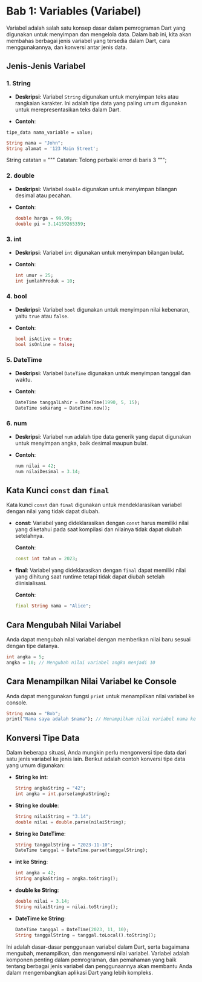 # Bab 1: Variables (Variabel)

Variabel adalah salah satu konsep dasar dalam pemrograman Dart yang digunakan untuk menyimpan dan mengelola data. Dalam bab ini, kita akan membahas berbagai jenis variabel yang tersedia dalam Dart, cara menggunakannya, dan konversi antar jenis data.

## Jenis-Jenis Variabel

### 1. String

- **Deskripsi**: Variabel `String` digunakan untuk menyimpan teks atau rangkaian karakter. Ini adalah tipe data yang paling umum digunakan untuk merepresentasikan teks dalam Dart.

- **Contoh**:

```
tipe_data nama_variable = value;
```

  ```dart
  String nama = "John";
  String alamat = '123 Main Street';
  ```

  String catatan = """
Catatan:
Tolong perbaiki error di baris 3
  """;

### 2. double

- **Deskripsi**: Variabel `double` digunakan untuk menyimpan bilangan desimal atau pecahan.

- **Contoh**:

  ```dart
  double harga = 99.99;
  double pi = 3.14159265359;
  ```

### 3. int

- **Deskripsi**: Variabel `int` digunakan untuk menyimpan bilangan bulat.

- **Contoh**:

  ```dart
  int umur = 25;
  int jumlahProduk = 10;
  ```

### 4. bool

- **Deskripsi**: Variabel `bool` digunakan untuk menyimpan nilai kebenaran, yaitu `true` atau `false`.

- **Contoh**:

  ```dart
  bool isActive = true;
  bool isOnline = false;
  ```

### 5. DateTime

- **Deskripsi**: Variabel `DateTime` digunakan untuk menyimpan tanggal dan waktu.

- **Contoh**:

  ```dart
  DateTime tanggalLahir = DateTime(1990, 5, 15);
  DateTime sekarang = DateTime.now();
  ```

### 6. num

- **Deskripsi**: Variabel `num` adalah tipe data generik yang dapat digunakan untuk menyimpan angka, baik desimal maupun bulat.

- **Contoh**:

  ```dart
  num nilai = 42;
  num nilaiDesimal = 3.14;
  ```

## Kata Kunci `const` dan `final`

Kata kunci `const` dan `final` digunakan untuk mendeklarasikan variabel dengan nilai yang tidak dapat diubah.

- **const**: Variabel yang dideklarasikan dengan `const` harus memiliki nilai yang diketahui pada saat kompilasi dan nilainya tidak dapat diubah setelahnya.

  **Contoh**:

  ```dart
  const int tahun = 2023;
  ```

- **final**: Variabel yang dideklarasikan dengan `final` dapat memiliki nilai yang dihitung saat runtime tetapi tidak dapat diubah setelah diinisialisasi.

  **Contoh**:

  ```dart
  final String nama = "Alice";
  ```

## Cara Mengubah Nilai Variabel

Anda dapat mengubah nilai variabel dengan memberikan nilai baru sesuai dengan tipe datanya.

```dart
int angka = 5;
angka = 10; // Mengubah nilai variabel angka menjadi 10
```

## Cara Menampilkan Nilai Variabel ke Console

Anda dapat menggunakan fungsi `print` untuk menampilkan nilai variabel ke console.

```dart
String nama = "Bob";
print("Nama saya adalah $nama"); // Menampilkan nilai variabel nama ke console
```

## Konversi Tipe Data

Dalam beberapa situasi, Anda mungkin perlu mengonversi tipe data dari satu jenis variabel ke jenis lain. Berikut adalah contoh konversi tipe data yang umum digunakan:

- **String ke int**:

  ```dart
  String angkaString = "42";
  int angka = int.parse(angkaString);
  ```

- **String ke double**:

  ```dart
  String nilaiString = "3.14";
  double nilai = double.parse(nilaiString);
  ```

- **String ke DateTime**:

  ```dart
  String tanggalString = "2023-11-10";
  DateTime tanggal = DateTime.parse(tanggalString);
  ```

- **int ke String**:

  ```dart
  int angka = 42;
  String angkaString = angka.toString();
  ```

- **double ke String**:

  ```dart
  double nilai = 3.14;
  String nilaiString = nilai.toString();
  ```

- **DateTime ke String**:

  ```dart
  DateTime tanggal = DateTime(2023, 11, 10);
  String tanggalString = tanggal.toLocal().toString();
  ```

Ini adalah dasar-dasar penggunaan variabel dalam Dart, serta bagaimana mengubah, menampilkan, dan mengonversi nilai variabel. Variabel adalah komponen penting dalam pemrograman, dan pemahaman yang baik tentang berbagai jenis variabel dan penggunaannya akan membantu Anda dalam mengembangkan aplikasi Dart yang lebih kompleks.
